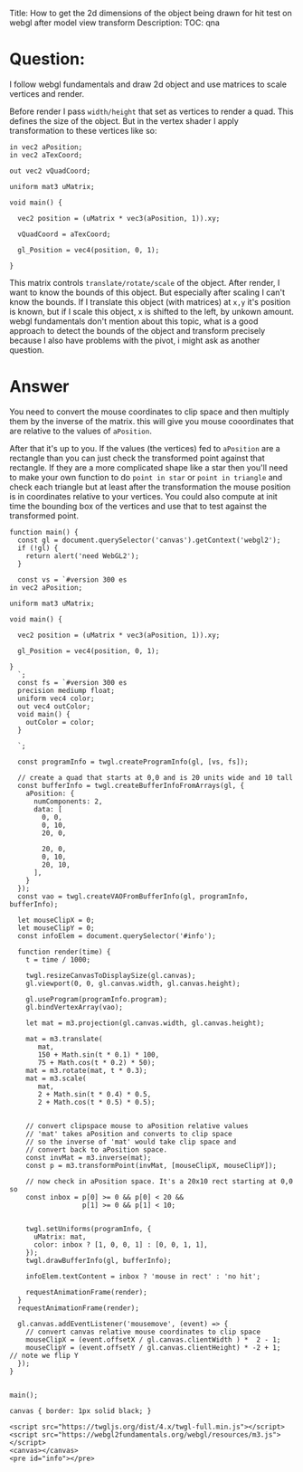 Title: How to get the 2d dimensions of the object being drawn for hit test on webgl after model view transform
Description:
TOC: qna

# Question:

I follow webgl fundamentals and draw 2d object and use matrices to scale vertices and render.

Before render I pass `width/height` that set as vertices to render a quad. This defines the size of the object. But in the vertex shader I apply transformation to these vertices like so:

    in vec2 aPosition;
    in vec2 aTexCoord;

    out vec2 vQuadCoord;

    uniform mat3 uMatrix;
    
    void main() {
    
      vec2 position = (uMatrix * vec3(aPosition, 1)).xy;
    
      vQuadCoord = aTexCoord;
    
      gl_Position = vec4(position, 0, 1);
    
    }

This matrix controls `translate/rotate/scale` of the object. After render, I want to know the bounds of this object. But especially after scaling I can't know the bounds. If I translate this object (with matrices) at `x,y` it's position is known, but if I scale this object, x is shifted to the left, by unkown amount. webgl fundamentals don't mention about this topic, what is a good approach to detect the bounds of the object and transform precisely because I also have problems with the pivot, i might ask as another question.

# Answer

You need to convert the mouse coordinates to clip space and then multiply them by the inverse of the matrix. this will give you mouse cooordinates that are relative to the values of `aPosition`.

After that it's up to you. If the values (the vertices) fed to `aPosition` are a rectangle than you can just check the transformed point against that rectangle. If they are a more complicated shape like a star then you'll need to make your own function to do `point in star` or `point in triangle` and check each triangle but at least after the transformation the mouse position is in coordinates relative to your vertices. You could also compute at init time the bounding box of the vertices and use that to test against the transformed point.

<!-- begin snippet: js hide: false console: true babel: false -->

<!-- language: lang-js -->

    function main() {
      const gl = document.querySelector('canvas').getContext('webgl2');
      if (!gl) {
        return alert('need WebGL2');
      }
      
      const vs = `#version 300 es
    in vec2 aPosition;

    uniform mat3 uMatrix;

    void main() {

      vec2 position = (uMatrix * vec3(aPosition, 1)).xy;

      gl_Position = vec4(position, 0, 1);

    }
      `;
      const fs = `#version 300 es
      precision mediump float;
      uniform vec4 color;
      out vec4 outColor;
      void main() {
        outColor = color;
      }

      `;
      
      const programInfo = twgl.createProgramInfo(gl, [vs, fs]);
      
      // create a quad that starts at 0,0 and is 20 units wide and 10 tall
      const bufferInfo = twgl.createBufferInfoFromArrays(gl, {
        aPosition: {
          numComponents: 2,
          data: [
            0, 0,
            0, 10,
            20, 0,
            
            20, 0,
            0, 10,
            20, 10,
          ],
        }
      });
      const vao = twgl.createVAOFromBufferInfo(gl, programInfo, bufferInfo);
      
      let mouseClipX = 0;
      let mouseClipY = 0;
      const infoElem = document.querySelector('#info');
      
      function render(time) {
        t = time / 1000;
        
        twgl.resizeCanvasToDisplaySize(gl.canvas);
        gl.viewport(0, 0, gl.canvas.width, gl.canvas.height);
        
        gl.useProgram(programInfo.program);
        gl.bindVertexArray(vao);
        
        let mat = m3.projection(gl.canvas.width, gl.canvas.height);
        
        mat = m3.translate(
           mat, 
           150 + Math.sin(t * 0.1) * 100,
           75 + Math.cos(t * 0.2) * 50);
        mat = m3.rotate(mat, t * 0.3);
        mat = m3.scale(
           mat, 
           2 + Math.sin(t * 0.4) * 0.5,
           2 + Math.cos(t * 0.5) * 0.5);
           
           
        // convert clipspace mouse to aPosition relative values
        // 'mat' takes aPosition and converts to clip space
        // so the inverse of 'mat' would take clip space and
        // convert back to aPosition space.
        const invMat = m3.inverse(mat);
        const p = m3.transformPoint(invMat, [mouseClipX, mouseClipY]);
        
        // now check in aPosition space. It's a 20x10 rect starting at 0,0 so
        const inbox = p[0] >= 0 && p[0] < 20 &&
                      p[1] >= 0 && p[1] < 10;
           
        
        twgl.setUniforms(programInfo, {
          uMatrix: mat,
          color: inbox ? [1, 0, 0, 1] : [0, 0, 1, 1],
        });
        twgl.drawBufferInfo(gl, bufferInfo);
            
        infoElem.textContent = inbox ? 'mouse in rect' : 'no hit';
        
        requestAnimationFrame(render);    
      }
      requestAnimationFrame(render);
      
      gl.canvas.addEventListener('mousemove', (event) => {
        // convert canvas relative mouse coordinates to clip space
        mouseClipX = (event.offsetX / gl.canvas.clientWidth ) *  2 - 1;
        mouseClipY = (event.offsetY / gl.canvas.clientHeight) * -2 + 1;  // note we flip Y
      });
    }


    main();

<!-- language: lang-css -->

    canvas { border: 1px solid black; }

<!-- language: lang-html -->

    <script src="https://twgljs.org/dist/4.x/twgl-full.min.js"></script>
    <script src="https://webgl2fundamentals.org/webgl/resources/m3.js"></script>
    <canvas></canvas>
    <pre id="info"></pre>

<!-- end snippet -->


